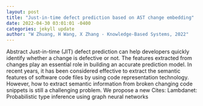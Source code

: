 ```yaml
--- 
layout: post 
title: "Just-in-time defect prediction based on AST change embedding" 
date: 2022-04-30 03:01:01 -0400 
categories: jekyll update 
author: "W Zhuang, H Wang, X Zhang - Knowledge-Based Systems, 2022" 
--- 
```

Abstract Just-in-time (JIT) defect prediction can help developers quickly identify whether a change is defective or not. The features extracted from changes play an essential role in building an accurate prediction model. In recent years, it has been considered effective to extract the semantic features of software code files by using code representation technology. However, how to extract semantic information from broken changing code snippets is still a challenging problem. We propose a new Cites: Lambdanet: Probabilistic type inference using graph neural networks